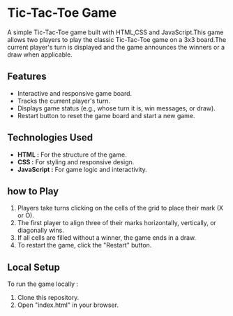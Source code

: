 # Tic-Tac-Toe Game

A simple Tic-Tac-Toe game built with HTML,CSS and JavaScript.This game allows two players to play the classic Tic-Tac-Toe game on a 3x3 board.The current player's turn is displayed and the game announces the winners or a draw when applicable.

## Features

- Interactive and responsive game board.
- Tracks the current player's turn.
- Displays game status (e.g., whose turn it is, win messages, or draw).
- Restart button to reset the game board and start a new game.

## Technologies Used

- **HTML :** For the structure of the game.
- **CSS :** For styling and responsive design.
- **JavaScript :** For game logic and interactivity.

## how to Play

1. Players take turns clicking on the cells of the grid to place their mark (X or O).
2. The first player to align three of their marks horizontally, vertically, or diagonally wins.
3. If all cells are filled without a winner, the game ends in a draw.
4. To restart the game, click the "Restart" button.

## Local Setup

To run the game locally : 

1. Clone this repository.
2. Open "index.html" in your browser.